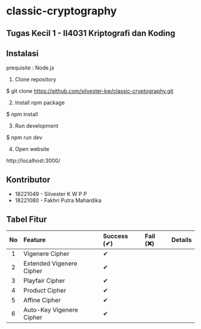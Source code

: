 # classic-cryptography

## Tugas Kecil 1 - II4031 Kriptografi dan Koding


## Instalasi

prequisite :
Node.js

1. Clone repository

  $ git clone https://github.com/silvester-kw/classic-cryptography.git

2. Install npm package

  $ npm install

3. Run development
  
  $ npm run dev

4. Open website

  http://localhost:3000/

## Kontributor

- 18221049 - Silvester K W P P
- 18221080 - Fakhri Putra Mahardika

## Tabel Fitur

| No  | Feature                  | Success (✔) | Fail (❌) | Details                                                                                           |
| :-: | :----------------------- | :---------- | :-------- | :-----------------------------------------------------------------------------------------------  |
|  1  | Vigenere Cipher          | ✔           |           |                                                                                                   |
|  2  | Extended Vigenere Cipher | ✔           |           |                                                                                                   |
|  3  | Playfair Cipher          | ✔           |           |                                                                                                   |
|  4  | Product Cipher           | ✔           |           |                                                                                                   |
|  5  | Affine Cipher            | ✔           |           |                                                                                                   |
|  6  | Auto-Key Vigenere Cipher | ✔           |           |                                                                                                   |
